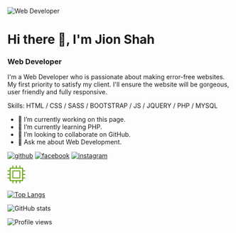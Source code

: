 ![Web Developer](https://pbs.twimg.com/profile_banners/1203212460334997504/1637147991/600x200)
# Hi there 👋, I'm Jion Shah
### Web Developer

I'm a Web Developer who is passionate about making error-free websites. My first priority to satisfy my client. I'll ensure the website will be gorgeous, user friendly and fully responsive.

Skills: HTML / CSS / SASS / BOOTSTRAP / JS / JQUERY / PHP / MYSQL

- 🔭 I’m currently working on this page. 
- 🌱 I’m currently learning PHP. 
- 👯 I’m looking to collaborate on GitHub. 
- 💬 Ask me about Web Development. 


[<img src='https://cdn.jsdelivr.net/npm/simple-icons@3.0.1/icons/github.svg' alt='github' height='40'>](https://github.com/https://github.com/jion-shah)  [<img src='https://cdn.jsdelivr.net/npm/simple-icons@3.0.1/icons/facebook.svg' alt='facebook' height='40'>](https://www.facebook.com/https://www.facebook.com/kamruzzaman.Jion/)  [<img src='https://cdn.jsdelivr.net/npm/simple-icons@3.0.1/icons/instagram.svg' alt='instagram' height='40'>](https://www.instagram.com/https://www.instagram.com/kamruzzaman.jion//)  

<a href='https://docs.github.com/en/developers'><img src='https://raw.githubusercontent.com/acervenky/animated-github-badges/master/assets/devbadge.gif' width='40' height='40'></a> 

[![Top Langs](https://github-readme-stats.vercel.app/api/top-langs/?username=https://github.com/jion-shah)](https://github.com/anuraghazra/github-readme-stats)

![GitHub stats](https://github-readme-stats.vercel.app/api?username=https://github.com/jion-shah&show_icons=true)  

![Profile views](https://gpvc.arturio.dev/https://github.com/jion-shah)  
